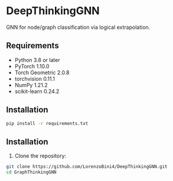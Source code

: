 # DeepThinkingGNN
GNN for node/graph classification via logical extrapolation.

## Requirements

- Python 3.8 or later
- PyTorch 1.10.0 
- Torch Geometric 2.0.8 
- torchvision 0.11.1
- NumPy 1.21.2
- scikit-learn 0.24.2

## Installation

```bash
pip install -r requirements.txt

```

## Installation

1. Clone the repository:

```bash
git clone https://github.com/LorenzoBini4/DeepThinkingGNN.git
cd GraphThinkingGNN
